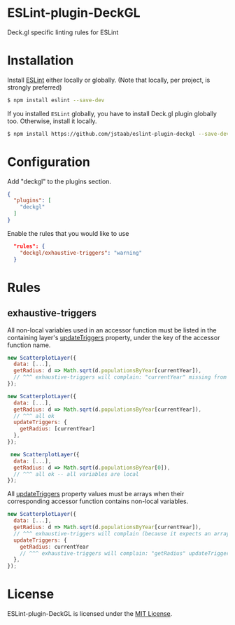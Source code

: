 ESLint-plugin-DeckGL
===================

Deck.gl specific linting rules for ESLint

# Installation

Install [ESLint](https://www.github.com/eslint/eslint) either locally or globally. (Note that locally, per project, is strongly preferred)

```sh
$ npm install eslint --save-dev
```

If you installed `ESLint` globally, you have to install Deck.gl plugin globally too. Otherwise, install it locally.

```sh
$ npm install https://github.com/jstaab/eslint-plugin-deckgl --save-dev
```

# Configuration

Add "deckgl" to the plugins section.

```json
{
  "plugins": [
    "deckgl"
  ]
}
```

Enable the rules that you would like to use

```json
  "rules": {
    "deckgl/exhaustive-triggers": "warning"
  }
```

# Rules

## exhaustive-triggers

All non-local variables used in an accessor function must be listed in the containing layer's [updateTriggers](https://deck.gl/docs/developer-guide/performance#use-updatetriggers) property, under the key of the accessor function name.

```javascript
new ScatterplotLayer({
  data: [...],
  getRadius: d => Math.sqrt(d.populationsByYear[currentYear]),
  // ^^^ exhaustive-triggers will complain: "currentYear" missing from updateTriggers
});

new ScatterplotLayer({
  data: [...],
  getRadius: d => Math.sqrt(d.populationsByYear[currentYear]),
  // ^^^ all ok
  updateTriggers: {
    getRadius: [currentYear]
  },
});

 new ScatterplotLayer({
  data: [...],
  getRadius: d => Math.sqrt(d.populationsByYear[0]),
  // ^^^ all ok -- all variables are local
});
```

All [updateTriggers](https://deck.gl/docs/developer-guide/performance#use-updatetriggers) property values must be arrays when their corresponding accessor function contains non-local variables.

```javascript
new ScatterplotLayer({
  data: [...],
  getRadius: d => Math.sqrt(d.populationsByYear[currentYear]),
  // ^^^ exhaustive-triggers will complain (because it expects an array)
  updateTriggers: {
    getRadius: currentYear
    // ^^^ exhaustive-triggers will complain: "getRadius" updateTrigger should be an array
  },
});
```

# License

ESLint-plugin-DeckGL is licensed under the [MIT License](http://www.opensource.org/licenses/mit-license.php).
